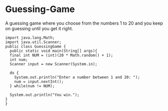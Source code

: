 # Guessing-Game
A guessing game where you choose from the numbers 1 to 20 and you keep on guessing until you get it right.

    import java.lang.Math;
    import java.util.Scanner;
    public class GuessingGame {
      public static void main(String[] args){
      final int NUM = (int)(20 * Math.random() + 1);
      int num;
      Scanner input = new Scanner(System.in);

      do {
        System.out.println("Enter a number between 1 and 20: ");
        num = input.nextInt();
      } while(num != NUM);

      System.out.println("You win.");
    }
    }
